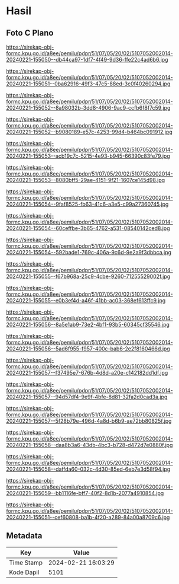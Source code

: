 # Hasil

## Foto C Plano

https://sirekap-obj-formc.kpu.go.id/a8ee/pemilu/pdpr/51/07/05/20/02/5107052002014-20240221-155050--db44ca97-1df7-4f49-9d36-ffe22c4ad6b6.jpg

https://sirekap-obj-formc.kpu.go.id/a8ee/pemilu/pdpr/51/07/05/20/02/5107052002014-20240221-155051--0ba62916-49f3-47c5-88ed-3c0f40260294.jpg

https://sirekap-obj-formc.kpu.go.id/a8ee/pemilu/pdpr/51/07/05/20/02/5107052002014-20240221-155052--8a98032b-3dd8-4906-9ac9-ccfb6f8f7c59.jpg

https://sirekap-obj-formc.kpu.go.id/a8ee/pemilu/pdpr/51/07/05/20/02/5107052002014-20240221-155052--b9080189-e57c-4253-99d4-b464bc091912.jpg

https://sirekap-obj-formc.kpu.go.id/a8ee/pemilu/pdpr/51/07/05/20/02/5107052002014-20240221-155053--acb19c7c-5215-4e93-b945-66390c83fe79.jpg

https://sirekap-obj-formc.kpu.go.id/a8ee/pemilu/pdpr/51/07/05/20/02/5107052002014-20240221-155053--8080bff5-29ae-4151-9f21-1607ce145d98.jpg

https://sirekap-obj-formc.kpu.go.id/a8ee/pemilu/pdpr/51/07/05/20/02/5107052002014-20240221-155054--9faf8525-fb63-41c6-a3e5-c99a27360745.jpg

https://sirekap-obj-formc.kpu.go.id/a8ee/pemilu/pdpr/51/07/05/20/02/5107052002014-20240221-155054--60ceffbe-3b65-4762-a531-08540142ced8.jpg

https://sirekap-obj-formc.kpu.go.id/a8ee/pemilu/pdpr/51/07/05/20/02/5107052002014-20240221-155054--592bade1-769c-406a-9c6d-9e2a9f3dbbca.jpg

https://sirekap-obj-formc.kpu.go.id/a8ee/pemilu/pdpr/51/07/05/20/02/5107052002014-20240221-155055--f67b968a-25c9-4cbe-9260-71255529002f.jpg

https://sirekap-obj-formc.kpu.go.id/a8ee/pemilu/pdpr/51/07/05/20/02/5107052002014-20240221-155055--e0b3ef4d-a46f-41bb-ac03-368ef613ffc9.jpg

https://sirekap-obj-formc.kpu.go.id/a8ee/pemilu/pdpr/51/07/05/20/02/5107052002014-20240221-155056--8a5e1ab9-73e2-4bf1-93b5-60345cf35546.jpg

https://sirekap-obj-formc.kpu.go.id/a8ee/pemilu/pdpr/51/07/05/20/02/5107052002014-20240221-155056--5ad6f955-f957-400c-bab6-2e2f8160466d.jpg

https://sirekap-obj-formc.kpu.go.id/a8ee/pemilu/pdpr/51/07/05/20/02/5107052002014-20240221-155057--f37495e7-676b-4d8d-a20e-c142182dd1df.jpg

https://sirekap-obj-formc.kpu.go.id/a8ee/pemilu/pdpr/51/07/05/20/02/5107052002014-20240221-155057--94d57df4-9e9f-4bfe-8d81-32fa2d0cad3a.jpg

https://sirekap-obj-formc.kpu.go.id/a8ee/pemilu/pdpr/51/07/05/20/02/5107052002014-20240221-155057--5f28b79e-496d-4a8d-b6b9-ae72bb80825f.jpg

https://sirekap-obj-formc.kpu.go.id/a8ee/pemilu/pdpr/51/07/05/20/02/5107052002014-20240221-155058--daa8b3a6-43db-4bc3-b728-d472d7e0880f.jpg

https://sirekap-obj-formc.kpu.go.id/a8ee/pemilu/pdpr/51/07/05/20/02/5107052002014-20240221-155058--daffda60-032c-4d30-85ed-6eb7e3d58f94.jpg

https://sirekap-obj-formc.kpu.go.id/a8ee/pemilu/pdpr/51/07/05/20/02/5107052002014-20240221-155059--bb1116fe-bff7-40f2-8d1b-2077a4910854.jpg

https://sirekap-obj-formc.kpu.go.id/a8ee/pemilu/pdpr/51/07/05/20/02/5107052002014-20240221-155051--cef60808-ba1b-4f20-a289-84a00a8709c6.jpg


## Metadata

| Key        | Value               |
| ---------- | ------------------- |
| Time Stamp | 2024-02-21 16:03:29 |
| Kode Dapil | 5101                |



